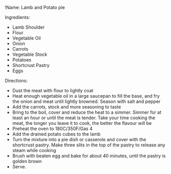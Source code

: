 !Name: Lamb and Potato pie

Ingredients:
- Lamb Shoulder
- Flour
- Vegetable Oil
- Onion
- Carrots
- Vegetable Stock
- Potatoes
- Shortcrust Pastry
- Eggs

Directions:
- Dust the meat with flour to lightly coat
- Heat enough vegetable oil in a large saucepan to fill the base, and fry the onion and meat until lightly browned. Season with salt and pepper
- Add the carrots, stock and more seasoning to taste
- Bring to the boil, cover and reduce the heat to a simmer. Simmer for at least an hour or until the meat is tender. Take your time cooking the meat, the longer you leave it to cook, the better the flavour will be
- Preheat the oven to 180C/350F/Gas 4
- Add the drained potato cubes to the lamb
- Turn the mixture into a pie dish or casserole and cover with the shortcrust pastry. Make three slits in the top of the pastry to release any steam while cooking
- Brush with beaten egg and bake for about 40 minutes, until the pastry is golden brown
- Serve.
